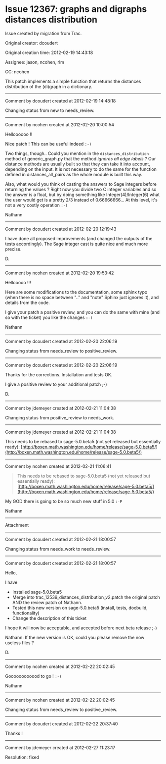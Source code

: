 # Issue 12367: graphs and digraphs distances distribution

Issue created by migration from Trac.

Original creator: dcoudert

Original creation time: 2012-02-19 14:43:18

Assignee: jason, ncohen, rlm

CC:  ncohen

This patch implements a simple function that returns the distances distribution of the (di)graph in a dictionary.


---

Comment by dcoudert created at 2012-02-19 14:48:18

Changing status from new to needs_review.


---

Comment by ncohen created at 2012-02-20 10:00:54

Helloooooo !!

Nice patch ! This can be useful indeed `:-)`

Two things, though.. Could you mention in the ``distances_distribution`` method of generic_graph.py that the method *ignores all edge labels* ? Our distance methods are usually built so that they can take it into account, depending on the input. It is not necessary to do the same for the function defined in distances_all_pairs as the whole module is built this way.

Also, what would you think of casting the answers to Sage integers before returning the values ? Right now you divide two C integer variables and so the answer is a float, but by doing something like Integer(4)/Integer(6) what the user would get is a pretty 2/3 instead of 0.66666666... At this level, it's not a very costly operation `:-)`

Nathann


---

Comment by dcoudert created at 2012-02-20 12:19:43

I have done all proposed improvements (and changed the outputs of the tests accordingly).
The Sage integer cast is quite nice and much more precise.

D.


---

Comment by ncohen created at 2012-02-20 19:53:42

Hellooooo !!!

Here are some modifications to the documentation, some sphinx typo (when there is no space between ".." and "note" Sphinx just ignores it), and details from the code. 

I give your patch a positive review, and you can do the same with mine (and so with the ticket) you like the changes `:-)`

Nathann


---

Comment by dcoudert created at 2012-02-20 22:06:19

Changing status from needs_review to positive_review.


---

Comment by dcoudert created at 2012-02-20 22:06:19

Thanks for the corrections. 
Installation and tests OK.

I give a positive review to your additional patch ;-)

D.


---

Comment by jdemeyer created at 2012-02-21 11:04:38

Changing status from positive_review to needs_work.


---

Comment by jdemeyer created at 2012-02-21 11:04:38

This needs to be rebased to sage-5.0.beta5 (not yet released but essentially ready): [http://boxen.math.washington.edu/home/release/sage-5.0.beta5/](http://boxen.math.washington.edu/home/release/sage-5.0.beta5/)


---

Comment by ncohen created at 2012-02-21 11:06:41

> This needs to be rebased to sage-5.0.beta5 (not yet released but essentially ready): [http://boxen.math.washington.edu/home/release/sage-5.0.beta5/](http://boxen.math.washington.edu/home/release/sage-5.0.beta5/)

My GOD there is going to be so much new stuff in 5.0 `:-P`

Nathann


---

Attachment


---

Comment by dcoudert created at 2012-02-21 18:00:57

Changing status from needs_work to needs_review.


---

Comment by dcoudert created at 2012-02-21 18:00:57

Hello,

I have 
* Installed sage-5.0.beta5
* Merge into trac_12539_distances_distribution_v2.patch the original patch AND the review patch of Nathann.
* Tested this new version on sage-5.0.beta5 (install, tests, docbuild, functionality)
* Change the description of this ticket

I hope it will now be acceptable, and accepted before next beta release ;-)

Nathann: If the new version is OK, could you please remove the now useless files ?

D.


---

Comment by ncohen created at 2012-02-22 20:02:45

Goooooooooood to go ! `:-)`

Nathann


---

Comment by ncohen created at 2012-02-22 20:02:45

Changing status from needs_review to positive_review.


---

Comment by dcoudert created at 2012-02-22 20:37:40

Thanks !


---

Comment by jdemeyer created at 2012-02-27 11:23:17

Resolution: fixed
